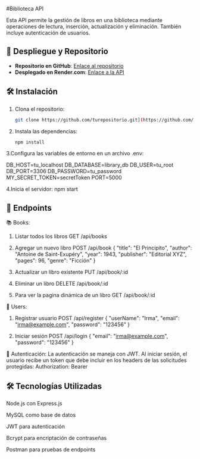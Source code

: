 #Biblioteca API

Esta API permite la gestión de libros en una biblioteca mediante operaciones de lectura, inserción, actualización y eliminación. También incluye autenticación de usuarios.

## 🚀 Despliegue y Repositorio

- **Repositorio en GitHub**: [Enlace al repositorio](https://github.com/Adalab/modulo-4-evaluacion-final-bpw-IrmaPineiro.git)
- **Desplegado en Render.com**: [Enlace a la API](https://modulo-4-evaluacion-final-bpw-irmapineiro.onrender.com)

## 🛠 Instalación

1. Clona el repositorio:

   ```bash
   git clone https://github.com/turepositorio.git](https://github.com/Adalab/modulo-4-evaluacion-final-bpw-IrmaPineiro.git

   ```

2. Instala las dependencias:
   ```bash
   npm install
   ```

3.Configura las variables de entorno en un archivo .env:

DB_HOST=tu_localhost
DB_DATABASE=library_db
DB_USER=tu_root
DB_PORT=3306
DB_PASSWORD=tu_password
MY_SECRET_TOKEN=secretToken
PORT=5000

4.Inicia el servidor:
npm start

## 📌 Endpoints

📚 Books:

1. Listar todos los libros GET /api/books
2. Agregar un nuevo libro POST /api/book
   {
   "title": "El Principito",
   "author": "Antoine de Saint-Exupéry",
   "year": 1943,
   "publisher": "Editorial XYZ",
   "pages": 96,
   "genre": "Ficción"
   }

3. Actualizar un libro existente PUT /api/book/:id
4. Eliminar un libro DELETE /api/book/:id

5. Para ver la pagina dinámica de un libro GET /api/book/:id

👤 Users:

1. Registrar usuario POST /api/register
   {
   "userName": "Irma",
   "email": "irma@example.com",
   "password": "123456"
   }

2. Iniciar sesión POST /api/login
   {
   "email": "irma@example.com",
   "password": "123456"
   }

🔐 Autenticación:
La autenticación se maneja con JWT. Al iniciar sesión, el usuario recibe un token que debe incluir en los headers de las solicitudes protegidas:
Authorization: Bearer <TOKEN>

## 🛠 Tecnologías Utilizadas

Node.js con Express.js

MySQL como base de datos

JWT para autenticación

Bcrypt para encriptación de contraseñas

Postman para pruebas de endpoints

